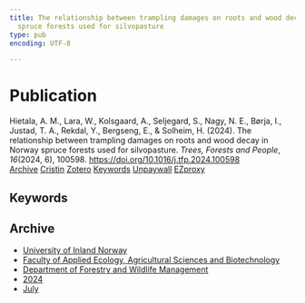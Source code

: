 ```yaml
---
title: The relationship between trampling damages on roots and wood decay in Norway
  spruce forests used for silvopasture
type: pub
encoding: UTF-8

---
```

<h1>Publication</h1>
<article id="csl-bib-container-XN7JPK36" class="csl-bib-container">
  <div class="csl-bib-body"> <div class="csl-entry">Hietala, A. M., Lara, W., Kolsgaard, A., Seljegard, S., Nagy, N. E., Børja, I., Justad, T. A., Rekdal, Y., Bergseng, E., &#38; Solheim, H. (2024). The relationship between trampling damages on roots and wood decay in Norway spruce forests used for silvopasture. <i>Trees, Forests and People</i>, <i>16</i>(2024, 6), 100598. <a href="https://doi.org/10.1016/j.tfp.2024.100598">https://doi.org/10.1016/j.tfp.2024.100598</a></div> </div>
  <div class="csl-bib-buttons">
    <a href="#taxonomy-article-XN7JPK36" alt="archive" class="csl-bib-button">Archive</a>
    <a href="https://app.cristin.no/results/show.jsf?id=2280810" alt="Cristin" class="csl-bib-button">Cristin</a>
    <a href="http://zotero.org/groups/5881554/items/XN7JPK36" alt="Zotero" class="csl-bib-button">Zotero</a>
    <a href="#keywords-article-XN7JPK36" alt="keywords" class="csl-bib-button">Keywords</a>
    <a href="https://doi.org/10.1016/j.tfp.2024.100598" alt="Unpaywall" class="csl-bib-button">Unpaywall</a>
    <a href="https://doi.org/10.1016/j.tfp.2024.100598" alt="EZproxy" class="csl-bib-button">EZproxy</a>
  </div>
  <div id="csl-bib-meta-container-XN7JPK36"></div>
</article>
<div id="csl-bib-meta-XN7JPK36" class="csl-bib-meta">
  <article id="keywords-article-XN7JPK36" class="keywords-article">
    <h1>Keywords</h1>
    
  </article>
  <article id="taxonomy-article-XN7JPK36" class="taxonomy-article">
    <h1>Archive</h1>
    <ul>
      <li><a href="{{< params subfolder >}}en/archive/?key=3DCRN523">University of Inland Norway</a></li>
      <li><a href="{{< params subfolder >}}en/archive/?key=T77LXH6D">Faculty of Applied Ecology, Agricultural Sciences and Biotechnology</a></li>
      <li><a href="{{< params subfolder >}}en/archive/?key=7TRARPE3">Department of Forestry and Wildlife Management</a></li>
      <li><a href="{{< params subfolder >}}en/archive/?key=A4XX8HDP">2024</a></li>
      <li><a href="{{< params subfolder >}}en/archive/?key=XQSCGFIL">July</a></li>
    </ul>
  </article>
</div>
